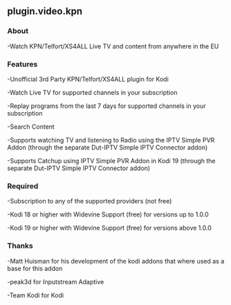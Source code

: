 ## plugin.video.kpn

### About

-Watch KPN/Telfort/XS4ALL Live TV and content from anywhere in the EU

### Features

-Unofficial 3rd Party KPN/Telfort/XS4ALL plugin for Kodi

-Watch Live TV for supported channels in your subscription

-Replay programs from the last 7 days for supported channels in your subscription

-Search Content

-Supports watching TV and listening to Radio using the IPTV Simple PVR Addon (through the separate Dut-IPTV Simple IPTV Connector addon)

-Supports Catchup using IPTV Simple PVR Addon in Kodi 19 (through the separate Dut-IPTV Simple IPTV Connector addon)

### Required

-Subscription to any of the supported providers (not free)

-Kodi 18 or higher with Widevine Support (free) for versions up to 1.0.0

-Kodi 19 or higher with Widevine Support (free) for versions above 1.0.0

### Thanks

-Matt Huisman for his development of the kodi addons that where used as a base for this addon

-peak3d for Inputstream Adaptive

-Team Kodi for Kodi